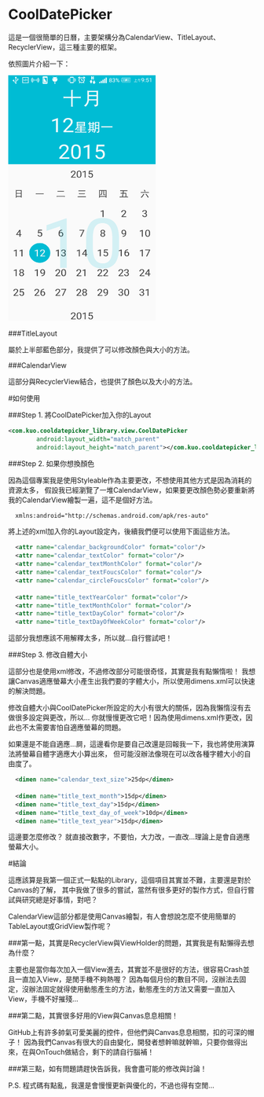 # CoolDatePicker

這是一個很簡單的日曆，主要架構分為CalendarView、TitleLayout、RecyclerView，這三種主要的框架。

依照圖片介紹一下：

<img width="300" height="500" src="https://github.com/Kuan-Wei-Kuo/CoolDatePicker/blob/master/art/Screenshot_2015-10-12-09-51-20.png?raw=true"/>

###TitleLayout

屬於上半部藍色部分，我提供了可以修改顏色與大小的方法。

###CalendarView

這部分與RecyclerView結合，也提供了顏色以及大小的方法。

#如何使用

###Step 1. 將CoolDatePicker加入你的Layout

```xml
<com.kuo.cooldatepicker_library.view.CoolDatePicker
        android:layout_width="match_parent"
        android:layout_height="match_parent"></com.kuo.cooldatepicker_library.view.CoolDatePicker>
```

###Step 2. 如果你想換顏色

因為這個專案我是使用Styleable作為主要更改，不想使用其他方式是因為消耗的資源太多，
假設我已經瀏覽了一堆CalendarView，如果要更改顏色勢必要重新將我的CalendarView繪製一遍，這不是個好方法。

```xml
  xmlns:android="http://schemas.android.com/apk/res-auto"
```

將上述的xml加入你的Layout設定內，後續我們便可以使用下面這些方法。

```xml
  <attr name="calendar_backgroundColor" format="color"/>
  <attr name="calendar_textColor" format="color"/>
  <attr name="calendar_textMonthColor" format="color"/>
  <attr name="calendar_textFoucsColor" format="color"/>
  <attr name="calendar_circleFoucsColor" format="color"/>

  <attr name="title_textYearColor" format="color"/>
  <attr name="title_textMonthColor" format="color"/>
  <attr name="title_textDayColor" format="color"/>
  <attr name="title_textDayOfWeekColor" format="color"/>
```

這部分我想應該不用解釋太多，所以就...自行嘗試吧！

###Step 3. 修改自體大小

這部分也是使用xml修改，不過修改部分可能很奇怪，其實是我有點懶惰啦！
我想讓Canvas適應螢幕大小產生出我們要的字體大小，所以使用dimens.xml可以快速的解決問題。

修改自體大小與CoolDatePicker所設定的大小有很大的關係，因為我懶惰沒有去做很多設定與更改，所以...
你就慢慢更改它吧！因為使用dimens.xml作更改，因此也不太需要害怕自適應螢幕的問題。

如果還是不能自適應...屙，這邊看你是要自己改還是回報我一下，我也將使用演算法將螢幕自體字適應大小算出來，
但可能沒辦法像現在可以改各種字體大小的自由度了。

```xml
  <dimen name="calendar_text_size">25dp</dimen>

  <dimen name="title_text_month">15dp</dimen>
  <dimen name="title_text_day">15dp</dimen>
  <dimen name="title_text_day_of_week">10dp</dimen>
  <dimen name="title_text_year">15dp</dimen>
```

這邊要怎麼修改？ 就直接改數字，不要怕，大力改，一直改...理論上是會自適應螢幕大小。

#結論

這應該算是我第一個正式一點點的Library，這個項目其實並不難，主要還是對於Canvas的了解，
其中我做了很多的嘗試，當然有很多更好的製作方式，但自行嘗試與研究總是好事情，對吧？

CalendarView這部分都是使用Canvas繪製，有人會想說怎麼不使用簡單的TableLayout或GridView製作呢？

###第一點，其實是RecyclerView與ViewHolder的問題，其實我是有點懶得去想為什麼？

主要也是當你每次加入一個View進去，其實並不是很好的方法，很容易Crash並且一直加入View，是閒手機不夠熱喔？
因為每個月份的數目不同，沒辦法去固定，沒辦法固定就得使用動態產生的方法，動態產生的方法又需要一直加入View，手機不好摧殘...

###第二點，其實很多好用的View與Canvas息息相關！

GitHub上有許多帥氣可愛美麗的控件，但他們與Canvas息息相關，扣的可深的帽子！
因為我們Canvas有很大的自由變化，開發者想幹嘛就幹嘛，只要你做得出來，在與OnTouch做結合，剩下的請自行腦補！

###第三點，如有問題請趕快告訴我，我會盡可能的修改與討論！

P.S. 程式碼有點亂，我還是會慢慢更新與優化的，不過也得有空閒...




